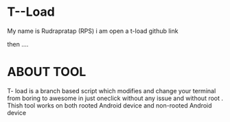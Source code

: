 # T--Load
My name is Rudrapratap (RPS)
i am open a t-load github link 

then ....

# ABOUT TOOL 
  T- load is a branch based script which modifies and change your terminal from boring to awesome in just oneclick without any issue and without root . Thish tool works on both rooted Android device and non-rooted Android device 
  

  
  
